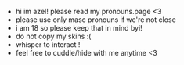 + hi im azel! please read my pronouns.page <3
+ please use only masc pronouns if we're not close
+ i am 18 so please keep that in mind byi! 
+ do not copy my skins :( 
+ whisper to interact ! 
+ feel free to cuddle/hide with me anytime <3 
